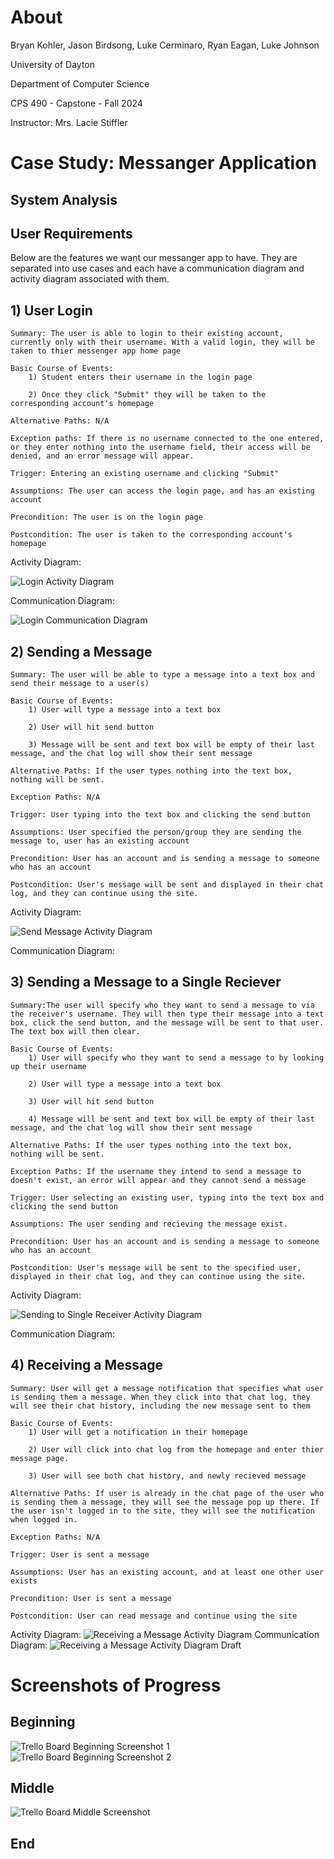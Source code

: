# About

Bryan Kohler, Jason Birdsong, Luke Cerminaro, Ryan Eagan, Luke Johnson


University of Dayton

Department of Computer Science

CPS 490 - Capstone - Fall 2024

Instructor: Mrs. Lacie Stiffler

# Case Study: Messanger Application

## System Analysis

## User Requirements
Below are the features we want our messanger app to have. They are separated into use cases and each have a communication diagram and activity diagram associated with them.

## 1) User Login
    Summary: The user is able to login to their existing account, currently only with their username. With a valid login, they will be taken to thier messenger app home page

    Basic Course of Events:
        1) Student enters their username in the login page

        2) Once they click "Submit" they will be taken to the corresponding account's homepage
    
    Alternative Paths: N/A

    Exception paths: If there is no username connected to the one entered, or they enter nothing into the username field, their access will be denied, and an error message will appear.

    Trigger: Entering an existing username and clicking "Submit"

    Assumptions: The user can access the login page, and has an existing account

    Precondition: The user is on the login page

    Postcondition: The user is taken to the corresponding account's homepage
Activity Diagram:

![Login Activity Diagram](./figures/Login_Activity_Diagram.jpg)

Communication Diagram:

![Login Communication Diagram](./figures/Login_Communication_Diagram.jpg)


## 2) Sending a Message
    Summary: The user will be able to type a message into a text box and send their message to a user(s)

    Basic Course of Events:
        1) User will type a message into a text box

        2) User will hit send button

        3) Message will be sent and text box will be empty of their last message, and the chat log will show their sent message

    Alternative Paths: If the user types nothing into the text box, nothing will be sent.

    Exception Paths: N/A

    Trigger: User typing into the text box and clicking the send button
    
    Assumptions: User specified the person/group they are sending the message to, user has an existing account

    Precondition: User has an account and is sending a message to someone who has an account

    Postcondition: User's message will be sent and displayed in their chat log, and they can continue using the site.
Activity Diagram:

![Send Message Activity Diagram](./figures/Send_Message_Activity_Diagram.jpg) 

Communication Diagram:

## 3) Sending a Message to a Single Reciever
    Summary:The user will specify who they want to send a message to via the receiver's username. They will then type their message into a text box, click the send button, and the message will be sent to that user. The text box will then clear.

    Basic Course of Events:
        1) User will specify who they want to send a message to by looking up their username

        2) User will type a message into a text box

        3) User will hit send button

        4) Message will be sent and text box will be empty of their last message, and the chat log will show their sent message

    Alternative Paths: If the user types nothing into the text box, nothing will be sent.

    Exception Paths: If the username they intend to send a message to doesn't exist, an error will appear and they cannot send a message

    Trigger: User selecting an existing user, typing into the text box and clicking the send button
    
    Assumptions: The user sending and recieving the message exist.

    Precondition: User has an account and is sending a message to someone who has an account

    Postcondition: User's message will be sent to the specified user, displayed in their chat log, and they can continue using the site.
Activity Diagram:

![Sending to Single Receiver Activity Diagram](./figures/ActivitySendingToRec.jpg)

Communication Diagram:

## 4) Receiving a Message
    Summary: User will get a message notification that specifies what user is sending them a message. When they click into that chat log, they will see their chat history, including the new message sent to them

    Basic Course of Events:
        1) User will get a notification in their homepage

        2) User will click into chat log from the homepage and enter thier message page.

        3) User will see both chat history, and newly recieved message

    Alternative Paths: If user is already in the chat page of the user who is sending them a message, they will see the message pop up there. If the user isn't logged in to the site, they will see the notification when logged in.

    Exception Paths: N/A

    Trigger: User is sent a message
    
    Assumptions: User has an existing account, and at least one other user exists

    Precondition: User is sent a message

    Postcondition: User can read message and continue using the site
Activity Diagram:
![Receiving a Message Activity Diagram](/figures/Receive_a_Message_Activity_Diagram.jpg)
Communication Diagram:
![Receiving a Message Activity Diagram Draft](/figures/Receiving_A_Message_Communication_Diagram.jpg)

# Screenshots of Progress

## Beginning
![Trello Board Beginning Screenshot 1](/figures/MouseChat_Sprint1_img1.jpg)
![Trello Board Beginning Screenshot 2](/figures/MouseChat_Sprint1_img1.2.jpg)
## Middle
![Trello Board Middle Screenshot](/figures/MouseChat_Sprint1_Middle.jpg)
## End